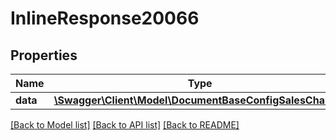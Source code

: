 # InlineResponse20066

## Properties
Name | Type | Description | Notes
------------ | ------------- | ------------- | -------------
**data** | [**\Swagger\Client\Model\DocumentBaseConfigSalesChannel**](DocumentBaseConfigSalesChannel.md) |  | [optional] 

[[Back to Model list]](../../README.md#documentation-for-models) [[Back to API list]](../../README.md#documentation-for-api-endpoints) [[Back to README]](../../README.md)

